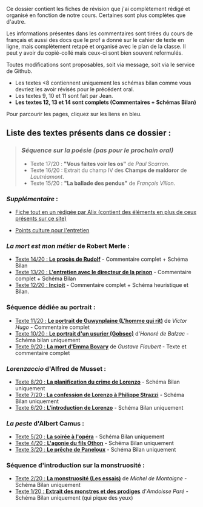 Ce dossier contient les fiches de révision que j'ai complètement rédigé et organisé en fonction de notre cours. Certaines sont plus complètes que d'autre.

Les informations présentes dans les commentaires sont tirées du cours de français et aussi des docs que le prof a donné sur le cahier de texte en ligne, mais complètement retapé et organisé avec le plan de la classe. Il peut y avoir du copié-collé mais ceux-ci sont bien souvent reformulés.

Toutes modifications sont proposables, soit via message, soit via le service de Github.

* Les textes <8 contiennent uniquement les schémas bilan comme vous devriez les avoir révisés pour le précédent oral.
* Les textes 9, 10 et 11 sont fait par Jean.
* **Les textes 12, 13 et 14 sont complets (Commentaires + Schémas Bilan)**



Pour parcourir les pages, cliquez sur les liens en bleu.

## Liste des textes présents dans ce dossier : 

> ### *Séquence sur la poésie (pas pour le prochain oral)*
>
> * Texte 17/20 : **"Vous faites voir les os"** de *Paul Scarron*.
> * Texte 16/20 : Extrait du champ IV des **Champs de maldoror** de *Lautréamont*.
> * Texte 15/20 : **"La ballade des pendus"** de *François Villon*.

### *Supplémentaire* :

- [Fiche tout en un rédigée par Alix (contient des éléments en plus de ceux présents sur ce site)](https://docs.google.com/document/d/1vuFcUAQpijbgveyHbleFmPk7E1zsORSIzSC5htFnoDs/edit?usp=sharing)

- [Points culture pour l'entretien](textes/culture.md)

### *La mort est mon métier* de Robert Merle :

*  [Texte 14/20 : **Le procès de Rudolf**](textes/txt14.md) - Commentaire complet + Schéma Bilan
*  [Texte 13/20 : **L'entretien avec le directeur de la prison**](textes/txt13.md) - Commentaire complet + Schéma Bilan
*  [Texte 12/20 : **Incipit**](textes/txt12.md) - Commentaire complet + Schéma heuristique et Bilan.

### Séquence dédiée au portrait :

* [Texte 11/20 : **Le portrait de Guwynplaine (L'homme qui rit)**](textes/txt11.md) de *Victor Hugo* - Commentaire complet
* [Texte 10/20 : **Le portrait d'un usurier (Gobsec)**](textes/txt10.md) d'*Honoré de Balzac* - Schéma bilan uniquement
* [Texte 9/20 : **La mort d'Emma Bovary**](textes/txt9.md) de *Gustave Flaubert* - Texte et commentaire complet

### *Lorenzaccio* d'Alfred de Musset : 

* [Texte 8/20 : **La planification du crime de Lorenzo**](textes/txt8.jpg) - Schéma Bilan uniquement
* [Texte 7/20 : **La confession de Lorenzo à Philippe Strazzi**](textes/txt7.jpg) - Schéma Bilan uniquement
* [Texte 6/20 : **L'introduction de Lorenzo**](textes/txt6.jpg) - Schéma Bilan uniquement

### *La peste* d'Albert Camus :

* [Texte 5/20 : **La soirée à l'opéra**](textes/txt5.jpg) - Schéma Bilan uniquement
* [Texte 4/20 : **L'agonie du fils Othon**](textes/txt4.jpg) - Schéma Bilan uniquement
* [Texte 3/20 : **Le prêche de Paneloux**](textes/txt3.jpg) - Schéma Bilan uniquement


### Séquence d'introduction sur la monstruosité : 

* [Texte 2/20 : **La monstruosité (Les essais)**](textes/txt2.jpg) de *Michel de Montaigne* - Schéma Bilan uniquement
* [Texte 1/20 : **Extrait des monstres et des prodiges**](textes/txt1.jpg) d'*Amdoisse Paré* - Schéma Bilan uniquement (qui pique des yeux)
